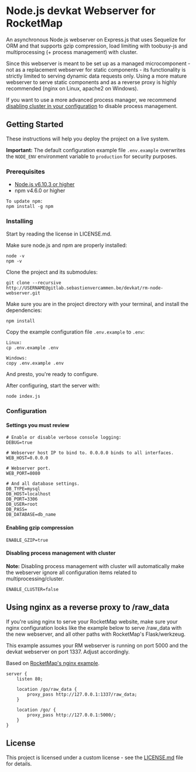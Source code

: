# Node.js devkat Webserver for RocketMap

An asynchronous Node.js webserver on Express.js that uses Sequelize for ORM and that supports gzip compression, load limiting with toobusy-js and multiprocessing (+ process management) with cluster.

Since this webserver is meant to be set up as a managed microcomponent - not as a replacement webserver for static components - its functionality is strictly limited to serving dynamic data requests only. Using a more mature webserver to serve static components and as a reverse proxy is highly recommended (nginx on Linux, apache2 on Windows).

If you want to use a more advanced process manager, we recommend [disabling cluster in your configuration](#disabling-process-management-with-cluster) to disable process management.

## Getting Started

These instructions will help you deploy the project on a live system.

**Important:** The default configuration example file `.env.example` overwrites the `NODE_ENV` environment variable to `production` for security purposes.

### Prerequisites

- [Node.js v6.10.3 or higher](https://nodejs.org/en/)
- npm v4.6.0 or higher

```
To update npm:
npm install -g npm
```

### Installing

Start by reading the license in LICENSE.md.

Make sure node.js and npm are properly installed:

```
node -v
npm -v
```

Clone the project and its submodules:

```
git clone --recursive http://USERNAME@gitlab.sebastienvercammen.be/devkat/rm-node-webserver.git
```

Make sure you are in the project directory with your terminal, and install the dependencies:

```
npm install
```

Copy the example configuration file `.env.example` to `.env`:

```
Linux:
cp .env.example .env

Windows:
copy .env.example .env
```

And presto, you're ready to configure.

After configuring, start the server with:

```
node index.js
```

### Configuration

#### Settings you must review

```
# Enable or disable verbose console logging:
DEBUG=true

# Webserver host IP to bind to. 0.0.0.0 binds to all interfaces.
WEB_HOST=0.0.0.0

# Webserver port.
WEB_PORT=8080

# And all database settings.
DB_TYPE=mysql
DB_HOST=localhost
DB_PORT=3306
DB_USER=root
DB_PASS=
DB_DATABASE=db_name
```

#### Enabling gzip compression

```
ENABLE_GZIP=true
```

#### Disabling process management with cluster

**Note:** Disabling process management with cluster will automatically make the webserver ignore all configuration items related to multiprocessing/cluster.

```
ENABLE_CLUSTER=false
```

## Using nginx as a reverse proxy to /raw_data

If you're using nginx to serve your RocketMap website, make sure your nginx configuration looks like the example below to serve /raw_data with the new webserver, and all other paths with RocketMap's Flask/werkzeug.

This example assumes your RM webserver is running on port 5000 and the devkat webserver on port 1337. Adjust accordingly.

Based on [RocketMap's nginx example](http://rocketmap.readthedocs.io/en/develop/advanced-install/nginx.html).

```
server {
    listen 80;
    
    location /go/raw_data {
        proxy_pass http://127.0.0.1:1337/raw_data;
    }
    
    location /go/ {
        proxy_pass http://127.0.0.1:5000/;
    }
}
```

## License

This project is licensed under a custom license - see the [LICENSE.md](LICENSE.md) file for details.

